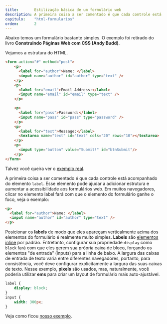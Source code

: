 ```yaml
---
title:       Estilização básica de um formulário web
description: A primeira coisa a ser comentado é que cada controle está acompanhado do elemento label. Esse elemento pode ajudar a adicionar estrutura e aumentar a acessibilidade aos formulários web.
capitulo:    "html-formularios"
ordem:       2
---
```


Abaixo temos um formulário bastante simples. O exemplo foi retirado do livro __Construindo Páginas Web com CSS (Andy Budd)__.

Vejamos a estrutura do HTML.

```html
<form action="#" method="post">
    <p>
      <label for="author">Name: </label>
      <input name="author" id="author" type="text" />
    </p>
    <p>
      <label for="email">Email Address:</label>
      <input name="email" id="email" type="text" />
    </p>

    <p>
      <label for="pass">Password:</label>
      <input name="pass" id="pass" type="password" />
    </p>
    <p>
      <label for="text">Message:</label>
      <textarea name="text" id="text" cols="20" rows="10"></textarea>
    </p>
    <p>
      <input type="button" value="Submit!" id="btnSubmit"/>
    </p>
</form>
```
Talvez você queira ver o [exemplo real](exemplo-1.html).


A primeira coisa a ser comentado é que cada controle está acompanhado do elemento `label`. Esse elemento pode ajudar a
adicionar estrutura e aumentar a acessibilidade aos formulários web. Em muitos navegadores, clicar no elemento label
fará com que o elemento do formulário ganhe o foco, veja o exemplo:

```html
<p>
  <label for="author">Name: </label>
  <input name="author" id="author" type="text" />
</p>
```

Posicionar os __labels__ de modo que eles apareçam verticalmente acima dos elementos do formulário é realmente muito simples.
__Labels__ são [elementos inline](../elementos-inline-block-level/) por padrão. Entretanto, configurar sua propriedade
 `display` como `block` fará com que eles gerem sua própria caixa de bloco, forçando os elementos "de entrada" (inputs)
para a linha de baixo. A largura das caixas de entrada de texto varia entre diferentes navegadores, portanto, para
consistência, você deve configurar explicitamente a largura das suas caixas de texto. Nesse exemplo, __pixels__ são usados,
mas, naturalmente, você poderia utilizar __ems__ para criar um layout de formulário mais auto-ajustável.

```css
label {
    display: block;
}
input {
    width: 300px;
}
```

Veja como ficou [nosso exemplo](exemplo-2.html).

